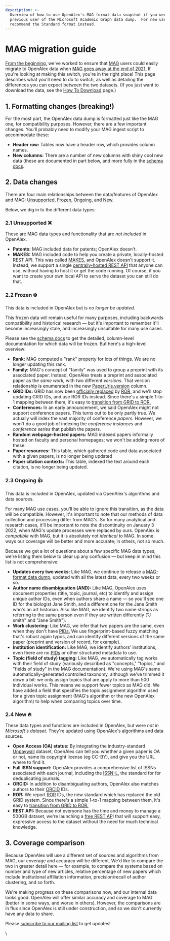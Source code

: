 ```yaml
---
description: >-
  Overview of how to use OpenAlex's MAG-format data snapshot if you were a
  previous user of the Microsoft Academic Graph data dump.  For new users, we
  recommend the Standard format instead.
---
```


# MAG migration guide

[From the beginning,](https://blog.ourresearch.org/were-building-a-replacement-for-microsoft-academic-graph/) we've worked to ensure that [MAG](https://aka.ms/msracad) users could easily migrate to OpenAlex data when [MAG goes away at the end of 2021.](https://www.microsoft.com/en-us/research/project/academic/articles/microsoft-academic-to-expand-horizons-with-community-driven-approach/) If you're looking at making this switch, you're in the right place! This page describes what you'll need to do to switch, as well as detailing the differences you can expect between the two datasets. (If you just want to download the data, see the [How To Download](https://docs.openalex.org/download-snapshot/mag-format/how-to-download) page.)

## **1. Formatting changes (breaking!)**

For the most part, the OpenAlex data dump is formatted just like the MAG one, for compatibility purposes. However, there are a few important changes. You'll probably need to modify your MAG ingest script to accommodate these:

* **Header row:** Tables now have a header row, which provides column names.
* **New columns:** There are a number of new columns with shiny cool new data (these are documented in part below, and more fully in the [schema docs](https://docs.openalex.org/download-snapshot/mag-format/mag-format-schema).

## **2. Data changes️**

There are four main relationships between the data/features of OpenAlex and MAG: [Unsupported](https://docs.openalex.org/download-snapshot/mag-format/mag-migration-guide#2.1-unsupported), [Frozen](https://docs.openalex.org/download-snapshot/mag-format/mag-migration-guide#2.2-frozen)[,](https://openalex.org/mag-migration-guide#data-changes-archival) [Ongoing](https://docs.openalex.org/download-snapshot/mag-format/mag-migration-guide#2.3-ongoing), and [New](https://docs.openalex.org/download-snapshot/mag-format/mag-migration-guide#2.4-new).&#x20;

Below, we dig in to the different data types:

### **2.1 Unsupported ❌**

These are MAG data types and functionality that are _not included_ in OpenAlex.

* **Patents:** MAG included data for patents; OpenAlex doesn't.
* **MAKES:** MAG included code to help you create a private, locally-hosted REST API. This was called [MAKES,](https://docs.microsoft.com/en-us/academic-services/knowledge-exploration-service/?view=makes-3.0) and OpenAlex doesn't support it. Instead, we support a single [centrally-hosted REST API](https://docs.openalex.org/api) that anyone can use, without having to host it or get the code running. Of course, if you want to create your own local API to serve the dataset you can still do that.

### **2.2 Frozen ❄️**

This data is included in OpenAlex but is _no longer be updated._

This frozen data will remain useful for many purposes, including backwards compatibility and historical research — but it's important to remember it'll become increasingly stale, and increasingly unsuitable for many use cases.

Please see the [schema docs](https://docs.openalex.org/download-snapshot/mag-format/mag-format-schema) to get the detailed, column-level documentation for which data will be frozen. But here's a high-level overview:

* **Rank:** MAG computed a "rank" property for lots of things. We are no longer updating this rank.
* **Family:** MAG's concept of "family" was used to group a preprint with its associated paper. Instead, OpenAlex treats a preprint and associated paper as the _same work,_ with two different _versions._ That version relationship is enumerated in the new [PaperUrls.version](https://openalex.org/schema#PaperUrls\_Version) column.
* **GRID IDs:** GRID has now been [officially replaced](https://www.digital-science.com/grid-passes-the-torch-to-ror-faqs/) by [ROR,](https://ror.org) and we'll stop updating GRID IDs, and use ROR IDs instead. Since there's a simple 1-to-1 mapping between them, it's easy to [transition from GRID to ROR.](https://ror.readme.io/docs/gridror-transition-faq)
* **Conferences:** In an early announcement, we said OpenAlex might not support conference papers. This turns out to be only partly true. We actually will index the vast majority of conference _papers._ However, we won't do a good job of indexing the _conference instances_ and _conference series_ that publish the papers.&#x20;
* **Random webpage-hosted papers:** MAG indexed papers informally hosted on faculty and personal homepages; we won't be adding more of these.
* **Paper resources:** This table, which gathered code and data associated with a given papers, is no longer being updated
* **Paper citation contexts:** This table, indexed the text around each citation, is no longer being updated.

### **2.3 Ongoing 👍**

This data is included in OpenAlex, updated via OpenAlex's algorithms and data sources.

For many MAG use cases, you'll be able to ignore this transition, as the data will be compatible. However, it's important to note that our methods of data collection and processing differ from MAG's. So for many analytical and research cases, it'll be important to note the discontinuity on January 3 2022, when MAG's update processes were replaced by ours. OpenAlex is _compatible_ with MAG, but it is absolutely not _identical_ to MAG. In some ways our coverage will be better and more accurate; in others, not so much.

Because we get a lot of questions about a few specific MAG data types, we're listing them below to clear up any confusion — but keep in mind this list is not comprehensive:

* **Updates every two weeks:** Like MAG, we continue to release a [MAG-format data dump](https://docs.openalex.org/download-snapshot/mag-format/how-to-download), updated with all the latest data, every two weeks or so.
* **Author name disambiguation (AND):** Like MAG, OpenAlex uses document properties (title, topic, journal, etc) to identify and assign unique author IDs, even when authors share a name — so you'll see one ID for the biologist Jane Smith, and a different one for the Jane Smith who's an art historian. Also like MAG, we identify two name strings as referring to the same person even if they are written differently ("J smith" and "Jane Smith").
* **Work clustering:** Like MAG, we infer that two papers are the same, even when they don't have [PIDs.](https://en.wikipedia.org/wiki/Persistent\_identifier) We use fingerprint-based fuzzy matching that's robust again typos, and can identify different versions of the same paper (preprint and version of record, for example).
* **Institution identification:** Like MAG, we identify authors' institutions, even there are no [PIDs](https://en.wikipedia.org/wiki/Persistent\_identifier) or other structured metadata to use.
* **Topic (field of study) tagging:** Like MAG, we automatically tag works with their field of study (variously described as "concepts," "topics," and "fields of study" in the MAG documentation). We're using MAG's same automatically-generated controlled taxonomy, although we've trimmed it down a bit: we only assign topics that are apply to more than 500 individual works. This means we support fewer topics as MAG did. We have added a field that specifies the topic assignment algorithm used for a given topic assignment (MAG's algorithm or the new OpenAlex algorithm) to help when comparing topics over time.

### **2.4 New 🔥**

These data types and functions are included in OpenAlex, but were _not in Microsoft's dataset_. They're updated using OpenAlex's algorithms and data sources.

* **Open Access (OA) status:** By integrating the industry-standard [Unpaywall](https://unpaywall.org) dataset, OpenAlex can tell you whether a given paper is OA or not, name its copyright license (eg CC-BY), and give you the URL where to find it.
* **Full ISSN support:** OpenAlex provides a comprehensive list of ISSNs associated with each journal, including the [ISSN-L](https://www.issn.org/understanding-the-issn/assignment-rules/the-issn-l-for-publications-on-multiple-media/), the standard for for deduplicating journals.
* **ORCID:** In addition to disambiguating authors, OpenAlex also matches authors to their [ORCID](https://orcid.org) IDs.
* **ROR:** We report [ROR](https://ror.org) IDs, the new standard which has replaced the old GRID system. Since there's a simple 1-to-1 mapping between them, it's easy to [transition from GRID to ROR.](https://ror.readme.io/docs/gridror-transition-faq)
* **REST API:** Because not everyone has the time and money to manage a 500GB dataset, we're launching a [free REST AP](https://docs.openalex.org/api)I that will support easy, expressive access to the dataset without the need for much technical knowledge.

## **3. Coverage comparison**

Because OpenAlex will use a different set of sources and algorithms from MAG, our coverage and accuracy will be different. We'd like to compare the two in greater detail here — for example, to compare the systems based on number and type of new articles, relative percentage of new papers which include institutional affiliation information, precision/recall of author clustering, and so forth.

We're making progress on these comparisons now, and our internal data looks good. OpenAlex will offer similar accuracy and coverage to MAG (better in some ways, and worse in others). However, the comparisons are in flux since OpenAlex is still under construction, and so we don't currently have any data to share.

Please [subscribe to our mailing list](http://eepurl.com/hA8PhL) to get updates!

\
